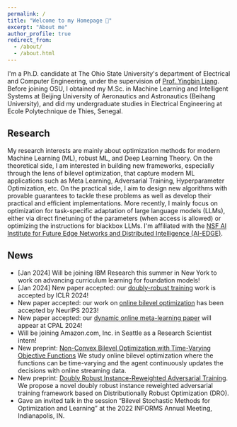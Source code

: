 ```yaml
---
permalink: /
title: "Welcome to my Homepage 🤗"
excerpt: "About me"
author_profile: true
redirect_from: 
  - /about/
  - /about.html
---
```


I'm a Ph.D. candidate at The Ohio State University's department of Electrical and Computer Engineering, under the supervision of [Prof. Yingbin Liang](https://sites.google.com/view/yingbinliang/home). 
Before joining OSU, I obtained my M.Sc. in Machine Learning and Intelligent Systems at 
Beijing University of Aeronautics and Astronautics (Beihang University), and did my undergraduate studies in Electrical Engineering at Ecole Polytechnique de Thies, Senegal. 

## Research 
My research interests are mainly about optimization methods for modern Machine Learning (ML), robust ML, and Deep Learning Theory. 
On the theoretical side, I am interested in building new frameworks, especially through the lens of bilevel optimization, 
that capture modern ML applications such as Meta Learning, Adversarial Training, Hyperparameter Optimization, etc. 
On the practical side, I aim to design new algorithms with provable guarantees to tackle these problems as well as develop their practical and efficient implementations. 
More recently, I mainly focus on optimization for task-specific adaptation of large language models (LLMs), either via direct finetuning of the parameters (when access is allowed) or optimizing the instructions for blackbox LLMs. 
I'm affiliated with the [NSF AI Institute for Future Edge Networks and Distributed Intelligence (AI-EDGE)](https://aiedge.osu.edu/). 

## News 

[//]: # (August 2023 - started here, [11/23] ) 
- [Jan 2024] Will be joining IBM Research this summer in New York to work on advancing curriculum learning for foundation models!  
- [Jan 2024] New paper accepted: our [doubly-robust training](https://arxiv.org/abs/2308.00311) work is accepted by ICLR 2024! 
- New paper accepted: our work on [online bilevel optimization](https://arxiv.org/abs/2308.03811) has been accepted by NeurIPS 2023! 
- New paper accepted: our [dynamic online meta-learning paper](https://arxiv.org/abs/2302.00857) will appear at CPAL 2024! 
- Will be joining Amazon.com, Inc. in Seattle as a Research Scientist intern! 
- New preprint: [Non-Convex Bilevel Optimization with Time-Varying Objective Functions](https://arxiv.org/abs/2308.03811)  We study online bilevel optimization where the functions can be time-varying and the agent continuously updates the decisions with online streaming data. 
- New preprint: [Doubly Robust Instance-Reweighted Adversarial Training](https://arxiv.org/abs/2308.00311). We propose a novel doubly robust instance reweighted adversarial training framework based on Distributionally Robust Optimization (DRO).
- Gave an invited talk in the session “Bilevel Stochastic Methods for Optimization and Learning” at the 2022 INFORMS Annual Meeting, Indianapolis, IN. 

